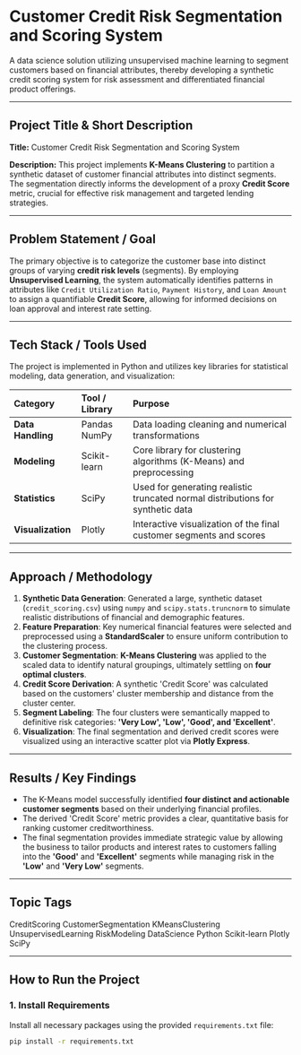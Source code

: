 # Customer Credit Risk Segmentation and Scoring System

A data science solution utilizing unsupervised machine learning to segment customers based on financial attributes, thereby developing a synthetic credit scoring system for risk assessment and differentiated financial product offerings.

---

## Project Title & Short Description

**Title:** Customer Credit Risk Segmentation and Scoring System

**Description:** This project implements **K-Means Clustering** to partition a synthetic dataset of customer financial attributes into distinct segments. The segmentation directly informs the development of a proxy **Credit Score** metric, crucial for effective risk management and targeted lending strategies.

---

## Problem Statement / Goal

The primary objective is to categorize the customer base into distinct groups of varying **credit risk levels** (segments). By employing **Unsupervised Learning**, the system automatically identifies patterns in attributes like `Credit Utilization Ratio`, `Payment History`, and `Loan Amount` to assign a quantifiable **Credit Score**, allowing for informed decisions on loan approval and interest rate setting.

---

## Tech Stack / Tools Used

The project is implemented in Python and utilizes key libraries for statistical modeling, data generation, and visualization:

| Category | Tool / Library | Purpose |
| :--- | :--- | :--- |
| **Data Handling** | Pandas NumPy | Data loading cleaning and numerical transformations |
| **Modeling** | Scikit-learn | Core library for clustering algorithms (K-Means) and preprocessing |
| **Statistics** | SciPy | Used for generating realistic truncated normal distributions for synthetic data |
| **Visualization**| Plotly | Interactive visualization of the final customer segments and scores |

---

## Approach / Methodology

1.  **Synthetic Data Generation**: Generated a large, synthetic dataset (`credit_scoring.csv`) using `numpy` and `scipy.stats.truncnorm` to simulate realistic distributions of financial and demographic features.
2.  **Feature Preparation**: Key numerical financial features were selected and preprocessed using a **StandardScaler** to ensure uniform contribution to the clustering process.
3.  **Customer Segmentation**: **K-Means Clustering** was applied to the scaled data to identify natural groupings, ultimately settling on **four optimal clusters**.
4.  **Credit Score Derivation**: A synthetic 'Credit Score' was calculated based on the customers' cluster membership and distance from the cluster center.
5.  **Segment Labeling**: The four clusters were semantically mapped to definitive risk categories: **'Very Low', 'Low', 'Good', and 'Excellent'**.
6.  **Visualization**: The final segmentation and derived credit scores were visualized using an interactive scatter plot via **Plotly Express**.

---

## Results / Key Findings

* The K-Means model successfully identified **four distinct and actionable customer segments** based on their underlying financial profiles.
* The derived 'Credit Score' metric provides a clear, quantitative basis for ranking customer creditworthiness.
* The final segmentation provides immediate strategic value by allowing the business to tailor products and interest rates to customers falling into the **'Good'** and **'Excellent'** segments while managing risk in the **'Low'** and **'Very Low'** segments.

---

## Topic Tags

CreditScoring CustomerSegmentation KMeansClustering UnsupervisedLearning RiskModeling DataScience Python Scikit-learn Plotly SciPy

---

## How to Run the Project

### 1. Install Requirements

Install all necessary packages using the provided `requirements.txt` file:

```bash
pip install -r requirements.txt
